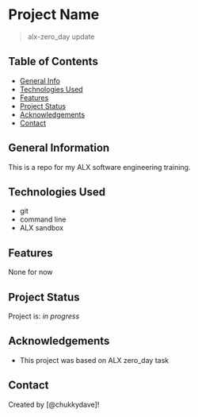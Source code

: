 # Project Name
> alx-zero_day update

## Table of Contents
* [General Info](#general-information)
* [Technologies Used](#technologies-used)
* [Features](#features)
* [Project Status](#project-status)
* [Acknowledgements](#acknowledgements)
* [Contact](#contact)
<!-- * [License](#license) -->


## General Information
This is a repo for my ALX software engineering training.


## Technologies Used
- git
- command line
- ALX sandbox


## Features
None for now


## Project Status
Project is: _in progress_


## Acknowledgements
- This project was based on ALX zero_day task


## Contact
Created by [@chukkydave]!
